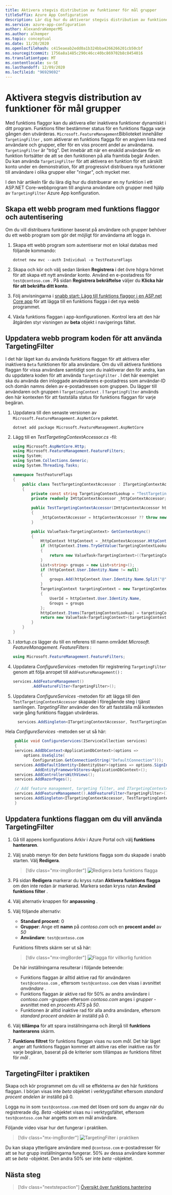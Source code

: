 ```yaml
---
title: Aktivera stegvis distribution av funktioner för mål grupper
titleSuffix: Azure App Configuration
description: Lär dig hur du aktiverar stegvis distribution av funktioner för riktade mål grupper
ms.service: azure-app-configuration
author: AlexandraKemperMS
ms.author: alkemper
ms.topic: conceptual
ms.date: 11/20/2020
ms.openlocfilehash: c415eaeab2edd0a1b324bba4266266201cb50cbf
ms.sourcegitcommit: 1756a8a1485c290c46cc40bc869702b8c8454016
ms.translationtype: MT
ms.contentlocale: sv-SE
ms.lasthandoff: 12/09/2020
ms.locfileid: "96929692"
---
```

# <a name="enable-staged-rollout-of-features-for-targeted-audiences"></a>Aktivera stegvis distribution av funktioner för mål grupper

Med funktions flaggor kan du aktivera eller inaktivera funktioner dynamiskt i ditt program. Funktions filter bestämmer status för en funktions flagga varje gången den utvärderas. `Microsoft.FeatureManagement`Biblioteket innehåller `TargetingFilter` , som aktiverar en funktions flagga för en angiven lista med användare och grupper, eller för en viss procent andel av användarna. `TargetingFilter` är "trög". Det innebär att när en enskild användare får en funktion fortsätter de att se den funktionen på alla framtida begär Anden. Du kan använda `TargetingFilter` för att aktivera en funktion för ett särskilt konto under en demonstration, för att progressivt distribuera nya funktioner till användare i olika grupper eller "ringar", och mycket mer.

I den här artikeln får du lära dig hur du distribuerar en ny funktion i ett ASP.NET Core-webbprogram till angivna användare och grupper med hjälp av `TargetingFilter` Azure App konfiguration.

## <a name="create-a-web-application-with-feature-flags-and-authentication"></a>Skapa ett webb program med funktions flaggor och autentisering

Om du vill distribuera funktioner baserat på användare och grupper behöver du ett webb program som gör det möjligt för användarna att logga in.

1. Skapa ett webb program som autentiserar mot en lokal databas med följande kommando:

   ```dotnetcli
   dotnet new mvc --auth Individual -o TestFeatureFlags
   ```

1. Skapa och kör och välj sedan länken **Registrera** i det övre högra hörnet för att skapa ett nytt användar konto. Använd en e-postadress för `test@contoso.com` . På sidan **Registrera bekräftelse** väljer du **Klicka här för att bekräfta ditt konto**.

1. Följ anvisningarna i [snabb start: Lägg till funktions flaggor i en ASP.net Core app](./quickstart-feature-flag-aspnet-core.md) för att lägga till en funktions flagga i det nya webb programmet.

1. Växla funktions flaggan i app-konfigurationen. Kontrol lera att den här åtgärden styr visningen av **beta** objekt i navigerings fältet.

## <a name="update-the-web-application-code-to-use-targetingfilter"></a>Uppdatera webb program koden för att använda TargetingFilter

I det här läget kan du använda funktions flaggan för att aktivera eller inaktivera `Beta` funktionen för alla användare. Om du vill aktivera funktions flaggan för vissa användare samtidigt som du inaktiverar den för andra, kan du uppdatera koden för att använda `TargetingFilter` . I det här exemplet ska du använda den inloggade användarens e-postadress som användar-ID och domän namns delen av e-postadressen som gruppen. Du lägger till användaren och gruppen i `TargetingContext` . I `TargetingFilter` används den här kontexten för att fastställa status för funktions flaggan för varje begäran.

1. Uppdatera till den senaste versionen av `Microsoft.FeatureManagement.AspNetCore` paketet.

   ```dotnetcli
   dotnet add package Microsoft.FeatureManagement.AspNetCore
   ```

1. Lägg till en *TestTargetingContextAccessor.cs* -fil:

    ```csharp
    using Microsoft.AspNetCore.Http;
    using Microsoft.FeatureManagement.FeatureFilters;
    using System;
    using System.Collections.Generic;
    using System.Threading.Tasks;

    namespace TestFeatureFlags
    {
        public class TestTargetingContextAccessor : ITargetingContextAccessor
        {
            private const string TargetingContextLookup = "TestTargetingContextAccessor.TargetingContext";
            private readonly IHttpContextAccessor _httpContextAccessor;

            public TestTargetingContextAccessor(IHttpContextAccessor httpContextAccessor)
            {
                _httpContextAccessor = httpContextAccessor ?? throw new ArgumentNullException(nameof(httpContextAccessor));
            }

            public ValueTask<TargetingContext> GetContextAsync()
            {
                HttpContext httpContext = _httpContextAccessor.HttpContext;
                if (httpContext.Items.TryGetValue(TargetingContextLookup, out object value))
                {
                    return new ValueTask<TargetingContext>((TargetingContext)value);
                }
                List<string> groups = new List<string>();
                if (httpContext.User.Identity.Name != null)
                {
                    groups.Add(httpContext.User.Identity.Name.Split("@", StringSplitOptions.None)[1]);
                }
                TargetingContext targetingContext = new TargetingContext
                {
                    UserId = httpContext.User.Identity.Name,
                    Groups = groups
                };
                httpContext.Items[TargetingContextLookup] = targetingContext;
                return new ValueTask<TargetingContext>(targetingContext);
            }
        }
    }
    ```

1. I *startup.cs* lägger du till en referens till namn området *Microsoft. FeatureManagement. FeatureFilters* :

    ```csharp
    using Microsoft.FeatureManagement.FeatureFilters;
    ```

1. Uppdatera *ConfigureServices* -metoden för registrering `TargetingFilter` genom att följa anropet till `AddFeatureManagement()` :

    ```csharp
    services.AddFeatureManagement()
            .AddFeatureFilter<TargetingFilter>();
    ```

1. Uppdatera *ConfigureServices* -metoden för att lägga till den `TestTargetingContextAccessor` skapade i föregående steg i tjänst samlingen. *TargetingFilter* använder den för att fastställa mål kontexten varje gång funktions flaggan utvärderas.

    ```csharp
      services.AddSingleton<ITargetingContextAccessor, TestTargetingContextAccessor>();
    ```

Hela *ConfigureServices* -metoden ser ut så här:

```csharp
    public void ConfigureServices(IServiceCollection services)
    {
    services.AddDbContext<ApplicationDbContext>(options =>
        options.UseSqlite(
            Configuration.GetConnectionString("DefaultConnection")));
    services.AddDefaultIdentity<IdentityUser>(options => options.SignIn.RequireConfirmedAccount = true)
            .AddEntityFrameworkStores<ApplicationDbContext>();
    services.AddControllersWithViews();
    services.AddRazorPages();

    // Add feature management, targeting filter, and ITargetingContextAccessor to service collection
    services.AddFeatureManagement().AddFeatureFilter<TargetingFilter>();
    services.AddSingleton<ITargetingContextAccessor, TestTargetingContextAccessor>();
    }
```

## <a name="update-the-feature-flag-to-use-targetingfilter"></a>Uppdatera funktions flaggan om du vill använda TargetingFilter

1. Gå till appens konfigurations Arkiv i Azure Portal och välj **funktions hanteraren**.

1. Välj snabb menyn för den *beta* funktions flagga som du skapade i snabb starten. Välj **Redigera**.

    > [!div class="mx-imgBorder"]
    > ![Redigera beta funktions flagga](./media/edit-beta-feature-flag.png)

1. På sidan **Redigera** markerar du kryss rutan **Aktivera funktions flagga** om den inte redan är markerad. Markera sedan kryss rutan **Använd funktions filter** .

1. Välj alternativ knappen för **anpassning** .

1. Välj följande alternativ:

    - **Standard procent**: 0
    - **Grupper**: Ange ett **namn** på _contoso.com_ och en **procent andel** av _50_
    - **Användare**: `test@contoso.com`

    Funktions filtrets skärm ser ut så här:

    > [!div class="mx-imgBorder"]
    > ![Flagga för villkorlig funktion](./media/feature-flag-filter-enabled.png)

    De här inställningarna resulterar i följande beteende:

    - Funktions flaggan är alltid aktive rad för användaren `test@contoso.com` , eftersom `test@contoso.com` den visas i avsnittet _användare_ .
    - Funktions flaggan är aktive rad för 50% av andra användare i _contoso.com_ -gruppen eftersom _contoso.com_ anges i _grupper_ -avsnittet med en _procents ATS_ på _50_.
    - Funktionen är alltid inaktive rad för alla andra användare, eftersom _standard procent andelen_ är inställd på _0_.

1. Välj **tillämpa** för att spara inställningarna och återgå till **funktions hanterarens** skärm.

1. **Funktions filtret** för funktions flaggan visas nu som *mål*. Det här läget anger att funktions flaggan kommer att aktive ras eller inaktive ras för varje begäran, baserat på de kriterier som tillämpas av funktions filtret för *mål* .

## <a name="targetingfilter-in-action"></a>TargetingFilter i praktiken

Skapa och kör programmet om du vill se effekterna av den här funktions flaggan. I början visas inte *beta* objektet i verktygsfältet eftersom _standard procent andelen_ är inställd på 0.

Logga nu in som `test@contoso.com` med det lösen ord som du angav när du registrerade dig. *Beta* -objektet visas nu i verktygsfältet, eftersom `test@contoso.com` har angetts som en mål användare.

Följande video visar hur det fungerar i praktiken.

> [!div class="mx-imgBorder"]
> ![TargetingFilter i praktiken](./media/feature-flags-targetingfilter.gif)

Du kan skapa ytterligare användare med `@contoso.com` e-postadresser för att se hur grupp inställningarna fungerar. 50% av dessa användare kommer att se *beta* -objektet. Den andra 50% ser inte *beta* -objektet.

## <a name="next-steps"></a>Nästa steg

> [!div class="nextstepaction"]
> [Översikt över funktions hantering](./concept-feature-management.md)